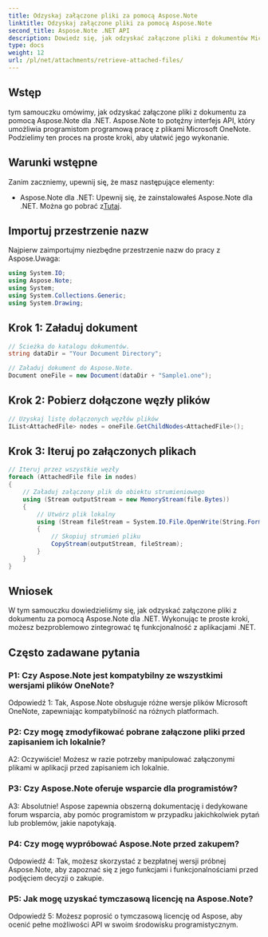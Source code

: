 ```yaml
---
title: Odzyskaj załączone pliki za pomocą Aspose.Note
linktitle: Odzyskaj załączone pliki za pomocą Aspose.Note
second_title: Aspose.Note .NET API
description: Dowiedz się, jak odzyskać załączone pliki z dokumentów Microsoft OneNote przy użyciu Aspose.Note dla .NET. Postępuj zgodnie z instrukcjami, aby załadować, pobrać węzły i przeglądać załączniki.
type: docs
weight: 12
url: /pl/net/attachments/retrieve-attached-files/
---
```

## Wstęp

tym samouczku omówimy, jak odzyskać załączone pliki z dokumentu za pomocą Aspose.Note dla .NET. Aspose.Note to potężny interfejs API, który umożliwia programistom programową pracę z plikami Microsoft OneNote. Podzielimy ten proces na proste kroki, aby ułatwić jego wykonanie.

## Warunki wstępne

Zanim zaczniemy, upewnij się, że masz następujące elementy:

-  Aspose.Note dla .NET: Upewnij się, że zainstalowałeś Aspose.Note dla .NET. Można go pobrać z[Tutaj](https://releases.aspose.com/note/net/).

## Importuj przestrzenie nazw

Najpierw zaimportujmy niezbędne przestrzenie nazw do pracy z Aspose.Uwaga:

```csharp
using System.IO;
using Aspose.Note;
using System;
using System.Collections.Generic;
using System.Drawing;
```

## Krok 1: Załaduj dokument

```csharp
// Ścieżka do katalogu dokumentów.
string dataDir = "Your Document Directory";

// Załaduj dokument do Aspose.Note.
Document oneFile = new Document(dataDir + "Sample1.one");
```

## Krok 2: Pobierz dołączone węzły plików

```csharp
// Uzyskaj listę dołączonych węzłów plików
IList<AttachedFile> nodes = oneFile.GetChildNodes<AttachedFile>();
```

## Krok 3: Iteruj po załączonych plikach

```csharp
// Iteruj przez wszystkie węzły
foreach (AttachedFile file in nodes)
{
    // Załaduj załączony plik do obiektu strumieniowego
    using (Stream outputStream = new MemoryStream(file.Bytes))
    {
        // Utwórz plik lokalny
        using (Stream fileStream = System.IO.File.OpenWrite(String.Format(dataDir + file.FileName)))
        {
            // Skopiuj strumień pliku
            CopyStream(outputStream, fileStream);
        }
    }
}
```

## Wniosek

W tym samouczku dowiedzieliśmy się, jak odzyskać załączone pliki z dokumentu za pomocą Aspose.Note dla .NET. Wykonując te proste kroki, możesz bezproblemowo zintegrować tę funkcjonalność z aplikacjami .NET.

## Często zadawane pytania

### P1: Czy Aspose.Note jest kompatybilny ze wszystkimi wersjami plików OneNote?

Odpowiedź 1: Tak, Aspose.Note obsługuje różne wersje plików Microsoft OneNote, zapewniając kompatybilność na różnych platformach.

### P2: Czy mogę zmodyfikować pobrane załączone pliki przed zapisaniem ich lokalnie?

A2: Oczywiście! Możesz w razie potrzeby manipulować załączonymi plikami w aplikacji przed zapisaniem ich lokalnie.

### P3: Czy Aspose.Note oferuje wsparcie dla programistów?

A3: Absolutnie! Aspose zapewnia obszerną dokumentację i dedykowane forum wsparcia, aby pomóc programistom w przypadku jakichkolwiek pytań lub problemów, jakie napotykają.

### P4: Czy mogę wypróbować Aspose.Note przed zakupem?

Odpowiedź 4: Tak, możesz skorzystać z bezpłatnej wersji próbnej Aspose.Note, aby zapoznać się z jego funkcjami i funkcjonalnościami przed podjęciem decyzji o zakupie.

### P5: Jak mogę uzyskać tymczasową licencję na Aspose.Note?

Odpowiedź 5: Możesz poprosić o tymczasową licencję od Aspose, aby ocenić pełne możliwości API w swoim środowisku programistycznym.